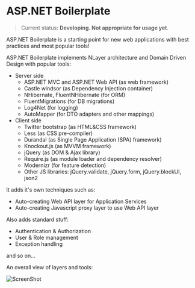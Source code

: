 ASP.NET Boilerplate
===

> Current status: __Developing. Not appropriate for usage yet__.

ASP.NET Boilerplate is a starting point for new web applications with best practices and most popular tools!

ASP.NET Boilerplate implements NLayer architecture and Domain Driven Design with popular tools:

- Server side
  - ASP.NET MVC and ASP.NET Web API (as web framework)
  - Castle windsor (as Dependency Injection container)
  - NHibernate, FluentNHibernate (for ORM)
  - FluentMigrations (for DB migrations)
  - Log4Net (for logging)
  - AutoMapper (for DTO adapters and other mappings)
- Client side
  - Twitter bootstrap (as HTML&CSS framework)
  - Less (as CSS pre-compiler)
  - Durandal (as Single Page Application (SPA) framework)
  - Knockout.js (as MVVM framework)
  - jQuery (as DOM & Ajax library)
  - Require.js (as module loader and dependency resolver)
  - Modernizr (for feature detection)
  - Other JS libraries: jQuery.validate, jQuery.form, jQuery.blockUI, json2

It adds it's own techniques such as:
- Auto-creating Web API layer for Application Services
- Auto-creating Javascript proxy layer to use Web API layer

Also adds standard stuff:
- Authentication & Authorization
- User & Role management
- Exception handling

and so on...

An overall view of layers and tools:

![ScreenShot](https://raw.github.com/hikalkan/aspnetboilerplate/master/AbpOverall.png)
